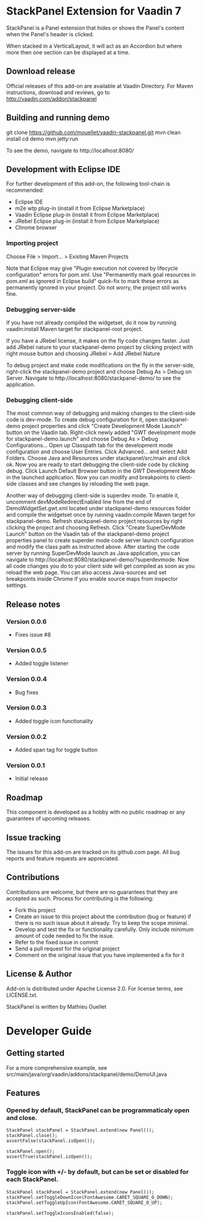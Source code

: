 # StackPanel Extension for Vaadin 7

StackPanel is a Panel extension that hides or shows the Panel's content when the Panel's header is clicked.

When stacked in a VerticalLayout, it will act as an Accordion but where more then one section can be displayed at a time.

## Download release

Official releases of this add-on are available at Vaadin Directory. For Maven instructions, download and reviews, go to http://vaadin.com/addon/stackpanel

## Building and running demo

git clone https://github.com/mouellet/vaadin-stackpanel.git
mvn clean install
cd demo
mvn jetty:run

To see the demo, navigate to http://localhost:8080/

## Development with Eclipse IDE

For further development of this add-on, the following tool-chain is recommended:
- Eclipse IDE
- m2e wtp plug-in (install it from Eclipse Marketplace)
- Vaadin Eclipse plug-in (install it from Eclipse Marketplace)
- JRebel Eclipse plug-in (install it from Eclipse Marketplace)
- Chrome browser

### Importing project

Choose File > Import... > Existing Maven Projects

Note that Eclipse may give "Plugin execution not covered by lifecycle configuration" errors for pom.xml. Use "Permanently mark goal resources in pom.xml as ignored in Eclipse build" quick-fix to mark these errors as permanently ignored in your project. Do not worry, the project still works fine. 

### Debugging server-side

If you have not already compiled the widgetset, do it now by running vaadin:install Maven target for stackpanel-root project.

If you have a JRebel license, it makes on the fly code changes faster. Just add JRebel nature to your stackpanel-demo project by clicking project with right mouse button and choosing JRebel > Add JRebel Nature

To debug project and make code modifications on the fly in the server-side, right-click the stackpanel-demo project and choose Debug As > Debug on Server. Navigate to http://localhost:8080/stackpanel-demo/ to see the application.

### Debugging client-side

The most common way of debugging and making changes to the client-side code is dev-mode. To create debug configuration for it, open stackpanel-demo project properties and click "Create Development Mode Launch" button on the Vaadin tab. Right-click newly added "GWT development mode for stackpanel-demo.launch" and choose Debug As > Debug Configurations... Open up Classpath tab for the development mode configuration and choose User Entries. Click Advanced... and select Add Folders. Choose Java and Resources under stackpanel/src/main and click ok. Now you are ready to start debugging the client-side code by clicking debug. Click Launch Default Browser button in the GWT Development Mode in the launched application. Now you can modify and breakpoints to client-side classes and see changes by reloading the web page. 

Another way of debugging client-side is superdev mode. To enable it, uncomment devModeRedirectEnabled line from the end of DemoWidgetSet.gwt.xml located under stackpanel-demo resources folder and compile the widgetset once by running vaadin:compile Maven target for stackpanel-demo. Refresh stackpanel-demo project resources by right clicking the project and choosing Refresh. Click "Create SuperDevMode Launch" button on the Vaadin tab of the stackpanel-demo project properties panel to create superder mode code server launch configuration and modify the class path as instructed above. After starting the code server by running SuperDevMode launch as Java application, you can navigate to http://localhost:8080/stackpanel-demo/?superdevmode. Now all code changes you do to your client side will get compiled as soon as you reload the web page. You can also access Java-sources and set breakpoints inside Chrome if you enable source maps from inspector settings. 

 
## Release notes

### Version 0.0.6
- Fixes issue #8

### Version 0.0.5
- Added toggle listener

### Version 0.0.4
- Bug fixes

### Version 0.0.3
- Added toggle icon functionality

### Version 0.0.2
- Added span tag for toggle button

### Version 0.0.1
- Initial release

## Roadmap

This component is developed as a hobby with no public roadmap or any guarantees of upcoming releases.

## Issue tracking

The issues for this add-on are tracked on its github.com page. All bug reports and feature requests are appreciated. 

## Contributions

Contributions are welcome, but there are no guarantees that they are accepted as such. Process for contributing is the following:
- Fork this project
- Create an issue to this project about the contribution (bug or feature) if there is no such issue about it already. Try to keep the scope minimal.
- Develop and test the fix or functionality carefully. Only include minimum amount of code needed to fix the issue.
- Refer to the fixed issue in commit
- Send a pull request for the original project
- Comment on the original issue that you have implemented a fix for it

## License & Author

Add-on is distributed under Apache License 2.0. For license terms, see LICENSE.txt.

StackPanel is written by Mathieu Ouellet

# Developer Guide

## Getting started

For a more comprehensive example, see src/main/java/org/vaadin/addons/stackpanel/demo/DemoUI.java

## Features

### Opened by default, StackPanel can be programmaticaly open and close.

```
StackPanel stackPanel = StackPanel.extend(new Panel());
stackPanel.close();
assertFalse(stackPanel.isOpen());

stackPanel.open();
assertTrue(stackPanel.isOpen());
```

### Toggle icon with +/- by default, but can be set or disabled for each StackPanel.

```
StackPanel stackPanel = StackPanel.extend(new Panel());
stackPanel.setToggleDownIcon(FontAwesome.CARET_SQUARE_O_DOWN);
stackPanel.setToggleUpIcon(FontAwesome.CARET_SQUARE_O_UP);

stackPanel.setToggleIconsEnabled(false);
```
